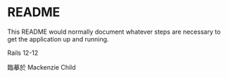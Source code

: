 # README

This README would normally document whatever steps are necessary to get the
application up and running.

Rails 12-12

臨摹於 Mackenzie Child
